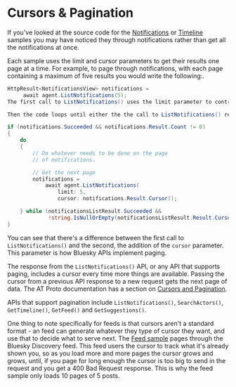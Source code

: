 # Cursors & Pagination

If you've looked at the source code for the [Notifications](https://github.com/blowdart/idunno.Bluesky/tree/main/samples/Samples.Notifications) or [Timeline](https://github.com/blowdart/idunno.Bluesky/tree/main/samples/Samples.Timeline) samples you may have noticed they through notifications rather than get all the notifications at once.

Each sample uses the limit and cursor parameters to get their results one page at a time. For example, to page through notifications, with each page containing a maximum of five results you would write the following:.

```c#
HttpResult<NotificationsView> notifications = 
     await agent.ListNotifications(5);
The first call to ListNotifications() uses the limit parameter to control how many notifications are returned from the API.

Then the code loops until either the the call to ListNotifications() returns an empty cursor, or it fails.

if (notifications.Succeeded && notifications.Result.Count != 0)
{
    do
    {
        // Do whatever needs to be done on the page
        // of notifications.

        // Get the next page
        notifications = 
            await agent.ListNotifications(
                limit: 5, 
                cursor: notifications.Result.Cursor));

    } while (notificationsListResult.Succeeded &&
             !string.IsNullOrEmpty(notificationsListResult.Result.Cursor))
}
```

You can see that there's a difference between the first call to `ListNotifications()` and the second, the addition of the `cursor` parameter. This parameter is how Bluesky APIs implement paging.

The response from the `ListNotifications()` API, or any API that supports paging, includes a cursor every time more things are available. Passing the cursor from a previous API response to a new request gets the next page of data. The AT Proto documentation has a section on [Cursors and Pagination](https://atproto.com/specs/xrpc).

APIs that support pagination include `ListNotifications()`, `SearchActors()`, `GetTimeline()`, `GetFeed()` and `GetSuggestions()`.

One thing to note specifically for feeds is that cursors aren't a standard format - an feed can generate whatever they type of cursor they want, and use that to decide what to serve next. The [Feed sample](https://github.com/blowdart/idunno.Bluesky/tree/main/samples/Samples.Feed) pages through the Bluesky Discovery feed. This feed users the cursor to track what it's already shown you, so as you load more and more pages the cursor grows and grows, until, if you page for long enough the cursor is too big to send in the request and you get a 400 Bad Request response. This is why the feed sample only loads 10 pages of 5 posts.
